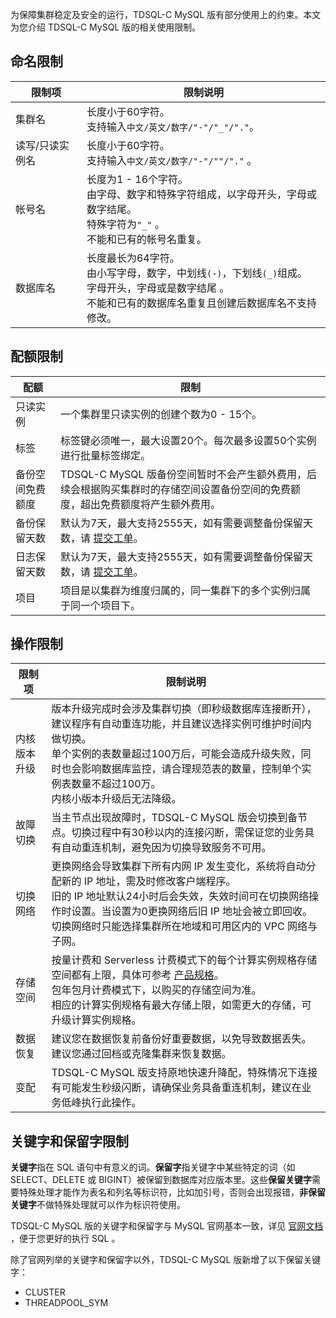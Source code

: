 为保障集群稳定及安全的运行，TDSQL-C MySQL 版有部分使用上的约束。本文为您介绍 TDSQL-C MySQL 版的相关使用限制。

## 命名限制

| 限制项 | 限制说明 | 
|---------|---------|
| 集群名 | 长度小于60字符。<br>支持输入`中文/英文/数字/"-"/"_"/"."`。 |
| 读写/只读实例名 | 长度小于60字符。<br>支持输入`中文/英文/数字/"-"/""/"."` 。|
| 帐号名 | 长度为1 - 16个字符。<br>由字母、数字和特殊字符组成，以字母开头，字母或数字结尾。<br>特殊字符为`"_"` 。<br>不能和已有的帐号名重复。|
| 数据库名 | 长度最长为64字符。<br>由小写字母，数字，中划线`(-)`，下划线`(_)`组成。<br>字母开头，字母或是数字结尾 。<br>不能和已有的数据库名重复且创建后数据库名不支持修改。|

## 配额限制
| 配额 | 限制 | 
|---------|---------|
| 只读实例 | 一个集群里只读实例的创建个数为0 - 15个。 |
| 标签 | 标签键必须唯一，最大设置20个。每次最多设置50个实例进行批量标签绑定。|
| 备份空间免费额度 | TDSQL-C MySQL 版备份空间暂时不会产生额外费用，后续会根据购买集群时的存储空间设置备份空间的免费额度，超出免费额度将产生额外费用。|
| 备份保留天数 | 默认为7天，最大支持2555天，如有需要调整备份保留天数，请 [提交工单](https://console.cloud.tencent.com/workorder/category)。|
| 日志保留天数 | 默认为7天，最大支持2555天，如有需要调整备份保留天数，请 [提交工单](https://console.cloud.tencent.com/workorder/category)。|
|项目|项目是以集群为维度归属的，同一集群下的多个实例归属于同一个项目下。|


## 操作限制
| 限制项 | 限制说明 | 
|---------|---------|
| 内核版本升级 | 版本升级完成时会涉及集群切换（即秒级数据库连接断开），建议程序有自动重连功能，并且建议选择实例可维护时间内做切换。<br>单个实例的表数量超过100万后，可能会造成升级失败，同时也会影响数据库监控，请合理规范表的数量，控制单个实例表数量不超过100万。<br>内核小版本升级后无法降级。 |
| 故障切换 | 当主节点出现故障时，TDSQL-C MySQL 版会切换到备节点。切换过程中有30秒以内的连接闪断，需保证您的业务具有自动重连机制，避免因为切换导致服务不可用。|
| 切换网络 | 更换网络会导致集群下所有内网 IP 发生变化，系统将自动分配新的 IP 地址，需及时修改客户端程序。<br>旧的 IP 地址默认24小时后会失效，失效时间可在切换网络操作时设置。当设置为0更换网络后旧 IP 地址会被立即回收。<br>切换网络时只能选择集群所在地域和可用区内的 VPC 网络与子网。|
| 存储空间 | 按量计费和 Serverless 计费模式下的每个计算实例规格存储空间都有上限，具体可参考 [产品规格](https://cloud.tencent.com/document/product/1003/71887)。<br>包年包月计费模式下，以购买的存储空间为准。<br>相应的计算实例规格有最大存储上限，如需更大的存储，可升级计算实例规格。 |
| 数据恢复 |建议您在数据恢复前备份好重要数据，以免导致数据丢失。建议您通过回档或克隆集群来恢复数据。 |
| 变配 |TDSQL-C MySQL 版支持原地快速升降配，特殊情况下连接有可能发生秒级闪断，请确保业务具备重连机制，建议在业务低峰执行此操作。 |

## 关键字和保留字限制
**关键字**指在 SQL 语句中有意义的词。**保留字**指关键字中某些特定的词（如SELECT、DELETE 或 BIGINT）被保留到数据库对应版本里。这些**保留关键字**需要特殊处理才能作为表名和列名等标识符，比如加引号，否则会出现报错，**非保留关键字**不做特殊处理就可以作为标识符使用。

TDSQL-C MySQL 版的关键字和保留字与 MySQL 官网基本一致，详见 [官网文档](https://dev.mysql.com/doc/refman/8.0/en/keywords.html) ，便于您更好的执行 SQL 。

除了官网列举的关键字和保留字以外，TDSQL-C MySQL 版新增了以下保留关键字：
- CLUSTER
- THREADPOOL_SYM

